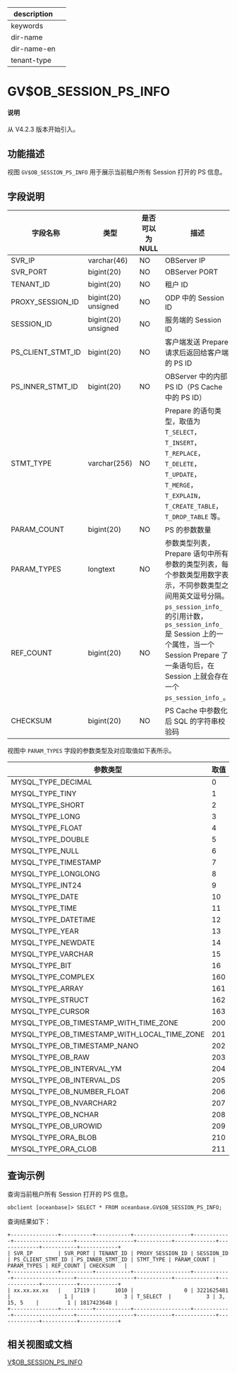 |description||
|---|---|
|keywords||
|dir-name||
|dir-name-en||
|tenant-type||

# GV$OB_SESSION_PS_INFO

<main id="notice" type='explain'>
  <h4>说明</h4>
  <p>从 V4.2.3 版本开始引入。</p>
</main>

## 功能描述

视图 `GV$OB_SESSION_PS_INFO` 用于展示当前租户所有 Session 打开的 PS 信息。

## 字段说明

| **字段名称** | **类型** | **是否可以为 NULL** | **描述** |
| ------------ | -------- | ------------------- | -------- |
| SVR_IP             | varchar(46) | NO | OBServer IP |
| SVR_PORT           | bigint(20)  | NO | OBServer PORT |
| TENANT_ID          | bigint(20)  | NO |  租户 ID |
| PROXY_SESSION_ID   | bigint(20) unsigned | NO | ODP 中的 Session ID  |
| SESSION_ID         | bigint(20) unsigned | NO | 服务端的 Session ID  |
| PS_CLIENT_STMT_ID  | bigint(20)  | NO | 客户端发送 Prepare 请求后返回给客户端的 PS ID |
| PS_INNER_STMT_ID   | bigint(20)  | NO | OBServer 中的内部 PS ID（PS Cache 中的 PS ID） |
| STMT_TYPE          | varchar(256)| NO | Prepare 的语句类型，取值为 `T_SELECT`，`T_INSERT`，`T_REPLACE`，`T_DELETE`，`T_UPDATE`，`T_MERGE`，`T_EXPLAIN`，`T_CREATE_TABLE`，`T_DROP_TABLE` 等。 |
| PARAM_COUNT        | bigint(20)  | NO |  PS 的参数数量 |
| PARAM_TYPES        | longtext    | NO | 参数类型列表，Prepare 语句中所有参数的类型列表，每个参数类型用数字表示，不同参数类型之间用英文逗号分隔。 |
| REF_COUNT          | bigint(20)  | NO | `ps_session_info_` 的引用计数，`ps_session_info_` 是 Session 上的一个属性，当一个 Session Prepare 了一条语句后，在 Session 上就会存在一个 `ps_session_info_`。 |
| CHECKSUM           | bigint(20)  | NO | PS Cache 中参数化后 SQL  的字符串校验码 |

视图中 `PARAM_TYPES` 字段的参数类型及对应取值如下表所示。

| **参数类型** | **取值** |
|----------------------------------------------|------|
| MYSQL_TYPE_DECIMAL                           | 0    |
| MYSQL_TYPE_TINY                              | 1    |
| MYSQL_TYPE_SHORT                             | 2    |
| MYSQL_TYPE_LONG                              | 3    |
| MYSQL_TYPE_FLOAT                             | 4    |
| MYSQL_TYPE_DOUBLE                            | 5    |
| MYSQL_TYPE_NULL                              | 6    |
| MYSQL_TYPE_TIMESTAMP                         | 7    |
| MYSQL_TYPE_LONGLONG                          | 8    |
| MYSQL_TYPE_INT24                             | 9    | 
| MYSQL_TYPE_DATE                              | 10   |
| MYSQL_TYPE_TIME                              | 11   |
| MYSQL_TYPE_DATETIME                          | 12   |
| MYSQL_TYPE_YEAR                              | 13   |
| MYSQL_TYPE_NEWDATE                           | 14   |
| MYSQL_TYPE_VARCHAR                           | 15   |
| MYSQL_TYPE_BIT                               | 16   |
| MYSQL_TYPE_COMPLEX                           | 160  |
| MYSQL_TYPE_ARRAY                             | 161  |
| MYSQL_TYPE_STRUCT                            | 162  |
| MYSQL_TYPE_CURSOR                            | 163  |
| MYSQL_TYPE_OB_TIMESTAMP_WITH_TIME_ZONE       | 200  |
| MYSQL_TYPE_OB_TIMESTAMP_WITH_LOCAL_TIME_ZONE | 201  |
| MYSQL_TYPE_OB_TIMESTAMP_NANO                 | 202  |
| MYSQL_TYPE_OB_RAW                            | 203  |
| MYSQL_TYPE_OB_INTERVAL_YM                    | 204  |
| MYSQL_TYPE_OB_INTERVAL_DS                    | 205  |
| MYSQL_TYPE_OB_NUMBER_FLOAT                   | 206  |
| MYSQL_TYPE_OB_NVARCHAR2                      | 207  |
| MYSQL_TYPE_OB_NCHAR                          | 208  |
| MYSQL_TYPE_OB_UROWID                         | 209  |
| MYSQL_TYPE_ORA_BLOB                          | 210  |
| MYSQL_TYPE_ORA_CLOB                          | 211  |

## 查询示例

查询当前租户所有 Session 打开的 PS 信息。

```shell
obclient [oceanbase]> SELECT * FROM oceanbase.GV$OB_SESSION_PS_INFO;
```

查询结果如下：

```shell
+---------------+----------+-----------+------------------+------------+-------------------+------------------+-----------+-------------+-------------+-----------+------------+
| SVR_IP        | SVR_PORT | TENANT_ID | PROXY_SESSION_ID | SESSION_ID | PS_CLIENT_STMT_ID | PS_INNER_STMT_ID | STMT_TYPE | PARAM_COUNT | PARAM_TYPES | REF_COUNT | CHECKSUM   |
+---------------+----------+-----------+------------------+------------+-------------------+------------------+-----------+-------------+-------------+-----------+------------+
| xx.xx.xx.xx   |    17119 |      1010 |                0 | 3221625481 |                 1 |                3 | T_SELECT  |           3 | 3, 15, 5    |         1 | 1817423648 |
+---------------+----------+-----------+------------------+------------+-------------------+------------------+-----------+-------------+-------------+-----------+------------+
```

## 相关视图或文档

[V$OB_SESSION_PS_INFO](18100.v-ob_session_ps_info-of-sys-tenant.md)